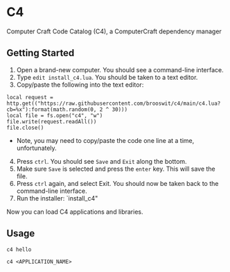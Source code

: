 # C4

Computer Craft Code Catalog (C4), a ComputerCraft dependency manager

## Getting Started

1. Open a brand-new computer. You should see a command-line interface.
2. Type `edit install_c4.lua`. You should be taken to a text editor.
3. Copy/paste the following into the text editor:

```
local request = http.get(("https://raw.githubusercontent.com/brooswit/c4/main/c4.lua?cb=%x"):format(math.random(0, 2 ^ 30)))
local file = fs.open("c4", "w")
file.write(request.readAll())
file.close()
```

* Note, you may need to copy/paste the code one line at a time, unfortunately.

4. Press `ctrl`. You should see `Save` and `Exit` along the bottom.
5. Make sure `Save` is selected and press the `enter` key. This will save the file.
6. Press `ctrl` again, and select Exit. You should now be taken back to the command-line interface.
7. Run the installer: `install_c4"

Now you can load C4 applications and libraries.

## Usage

`c4 hello`

`c4 <APPLICATION_NAME>`

